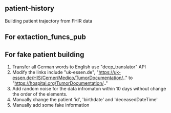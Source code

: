 ## patient-history
Building patient trajectory from FHIR data

## For extaction_funcs_pub

## For fake patient building

1. Transfer all German words to English use  "deep_translator" API
2. Modify the links include "uk-essen.de", "https://uk-essen.de/HIS/Cerner/Medico/TumorDocumentation/.." to "https://hospital.org/TumorDocumentation/.."
3. Add random noise for the data infromaton within 10 days without change the order of the elements.
4. Manually change the patient 'id', 'birthdate' and 'deceasedDateTime'
5. Manually add some fake information 
